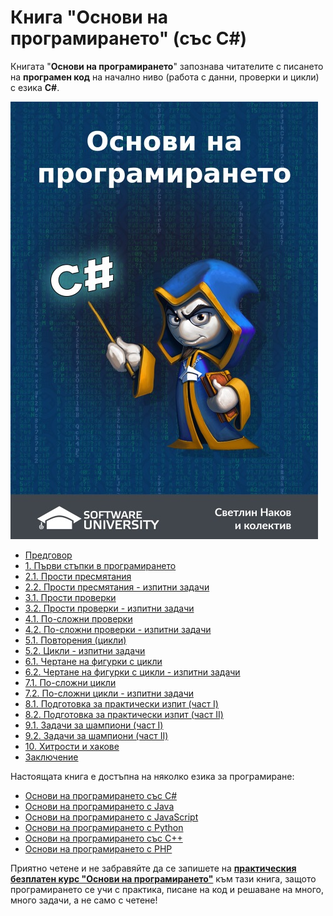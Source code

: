 # Книга "Основи на програмирането" \(със C\#\)

Книгата "**Основи на програмирането**" запознава читателите с писането на **програмен код** на начално ниво (работа с данни, проверки и цикли) с езика **C\#**.

<img src="/assets/CSharp-Programming-Basics-Book-Cover.jpg" alt="Книга основи на програмирането със C# - корица" class="readme-book-cover-image" />

* [Предговор](chapter-0-preface.md)
* [1. Първи стъпки в програмирането](chapter-1-first-steps-in-programming.md)
* [2.1. Прости пресмятания](chapter-2-simple-calculations.md)
* [2.2. Прости пресмятания - изпитни задачи](/chapter-2-simple-calculations-exam-problems.md#simple-calculations)
* [3.1. Прости проверки](chapter-3-simple-conditions.md)
* [3.2. Прости проверки - изпитни задачи](chapter-3-simple-conditions-exam-problems.md)
* [4.1. По-сложни проверки](chapter-4-complex-conditions.md)
* [4.2. По-сложни проверки - изпитни задачи](chapter-4-complex-conditions-exam-problems.md)
* [5.1. Повторения \(цикли\)](chapter-5-loops.md)
* [5.2. Цикли - изпитни задачи](chapter-5-loops-exam-problems.md)
* [6.1. Чертане на фигурки с цикли](chapter-6-drawing-at-the-console.md)
* [6.2. Чертане на фигурки с цикли - изпитни задачи](chapter-6-drawing-at-the-console-exam-problems.md)
* [7.1. По-сложни цикли](chapter-7-complex-loops.md)
* [7.2. По-сложни цикли - изпитни задачи](chapter-7-complex-loops-exam-problems.md)
* [8.1. Подготовка за практически изпит \(част I\)](chapter-8-exam-preparation.md)
* [8.2. Подготовка за практически изпит \(част II\)](chapter-8-exam-preparation-part-2.md)
* [9.1. Задачи за шампиони \(част I\)](chapter-9-problems-for-champions.md)
* [9.2. Задачи за шампиони \(част II\)](chapter-9-problems-for-champions-part-2.md)
* [10. Хитрости и хакове](chapter-10-tricks-and-hacks.md)
* [Заключение](chapter-11-conclusion.md)

Настоящата книга е достъпна на няколко езика за програмиране:
* [Основи на програмирането със C#](https://csharp-book.softuni.bg)
* [Основи на програмирането с Java](https://java-book.softuni.bg)
* [Основи на програмирането с JavaScript](https://js-book.softuni.bg)
* [Основи на програмирането с Python](https://python-book.softuni.bg)
* [Основи на програмирането със C++](https://cpp-book.softuni.bg)
* [Основи на програмирането с PHP](https://php-book.softuni.bg)

Приятно четене и не забравяйте да се запишете на [**практическия безплатен курс "Основи на програмирането"**](https://softuni.bg/appy) към тази книга, защото програмирането се учи с практика, писане на код и решаване на много, много задачи, а не само с четене!
